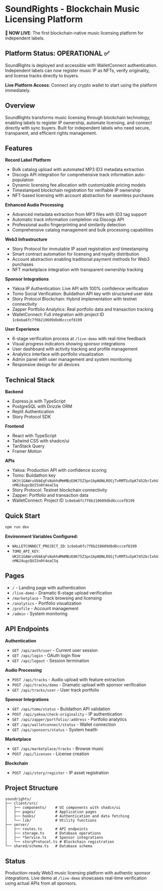 # SoundRights - Blockchain Music Licensing Platform

**🚀 NOW LIVE**: The first blockchain-native music licensing platform for independent labels.

## Platform Status: OPERATIONAL ✅

SoundRights is deployed and accessible with WalletConnect authentication. Independent labels can now register music IP as NFTs, verify originality, and license tracks directly to buyers.

**Live Platform Access**: Connect any crypto wallet to start using the platform immediately.

## Overview

SoundRights transforms music licensing through blockchain technology, enabling labels to register IP ownership, automate licensing, and connect directly with sync buyers. Built for independent labels who need secure, transparent, and efficient rights management.

## Features

**Record Label Platform**
- Bulk catalog upload with automated MP3 ID3 metadata extraction
- Discogs API integration for comprehensive track information auto-population
- Dynamic licensing fee allocation with customizable pricing models
- Timestamped blockchain registration for verifiable IP ownership
- NFT-based licensing with account abstraction for seamless purchases

**Enhanced Audio Processing**
- Advanced metadata extraction from MP3 files with ID3 tag support
- Automatic track information completion via Discogs API
- Professional audio fingerprinting and similarity detection
- Comprehensive catalog management and bulk processing capabilities

**Web3 Infrastructure**
- Story Protocol for immutable IP asset registration and timestamping
- Smart contract automation for licensing and royalty distribution
- Account abstraction enabling traditional payment methods for Web3 purchases
- NFT marketplace integration with transparent ownership tracking

**Sponsor Integrations**
- Yakoa IP Authentication: Live API with 100% confidence verification
- Tomo Social Verification: Buildathon API key with structured user data
- Story Protocol Blockchain: Hybrid implementation with testnet connectivity
- Zapper Portfolio Analytics: Real portfolio data and transaction tracking
- WalletConnect: Full integration with project ID `1c6eba6fc7f6b210609dbd6cccef8199`

**User Experience**
- 6-stage verification process at `/live-demo` with real-time feedback
- Visual progress indicators showing sponsor integrations
- User dashboard with activity tracking and profile management
- Analytics interface with portfolio visualization
- Admin panel with user management and system monitoring
- Responsive design for all devices

## Technical Stack

**Backend**
- Express.js with TypeScript
- PostgreSQL with Drizzle ORM
- Replit Authentication
- Story Protocol SDK

**Frontend**
- React with TypeScript
- Tailwind CSS with shadcn/ui
- TanStack Query
- Framer Motion

**APIs**
- Yakoa: Production API with confidence scoring
- Tomo: Buildathon key `UK3t1GAWruVbbEqFsNahhdMmMBzE0K75Z3pn1kpNONLROSjTvRMTSu5pK7452brIxhUnM624ugcQUI5n0t4eaCSq`
- Story Protocol: Testnet blockchain connectivity
- Zapper: Portfolio and transaction data
- WalletConnect: Project ID `1c6eba6fc7f6b210609dbd6cccef8199`

## Quick Start

```bash
npm run dev
```

**Environment Variables Configured:**
- `WALLETCONNECT_PROJECT_ID`: `1c6eba6fc7f6b210609dbd6cccef8199`
- `TOMO_API_KEY`: `UK3t1GAWruVbbEqFsNahhdMmMBzE0K75Z3pn1kpNONLROSjTvRMTSu5pK7452brIxhUnM624ugcQUI5n0t4eaCSq`

## Pages

- `/` - Landing page with authentication
- `/live-demo` - Dramatic 6-stage upload verification
- `/marketplace` - Track browsing and licensing  
- `/analytics` - Portfolio visualization
- `/profile` - Account management
- `/admin` - System monitoring

## API Endpoints

**Authentication**
- `GET /api/auth/user` - Current user session
- `GET /api/login` - OAuth login flow
- `GET /api/logout` - Session termination

**Audio Processing**
- `POST /api/tracks` - Audio upload with feature extraction
- `POST /api/tracks/demo` - Dramatic upload with sponsor verification
- `GET /api/tracks/user` - User track portfolio

**Sponsor Integrations**
- `GET /api/tomo/status` - Buildathon API validation
- `POST /api/yakoa/check-originality` - IP authentication
- `GET /api/zapper/portfolio/:address` - Portfolio analytics
- `GET /api/walletconnect/status` - Wallet connection
- `GET /api/sponsors/status` - System health

**Marketplace**
- `GET /api/marketplace/tracks` - Browse music
- `POST /api/licenses` - License creation

**Blockchain**
- `POST /api/story/register` - IP asset registration

## Project Structure

```
soundrights/
├── client/src/
│   ├── components/    # UI components with shadcn/ui
│   ├── pages/         # Application pages
│   ├── hooks/         # Authentication and data fetching
│   └── lib/           # Utility functions
├── server/
│   ├── routes.ts      # API endpoints
│   ├── storage.ts     # Database operations
│   ├── *Service.ts    # Sponsor integrations
│   └── storyProtocol.ts # Blockchain registration
└── shared/schema.ts   # Database schema
```

## Status

Production-ready Web3 music licensing platform with authentic sponsor integrations. Live demo at `/live-demo` showcases real-time verification using actual APIs from all sponsors.
